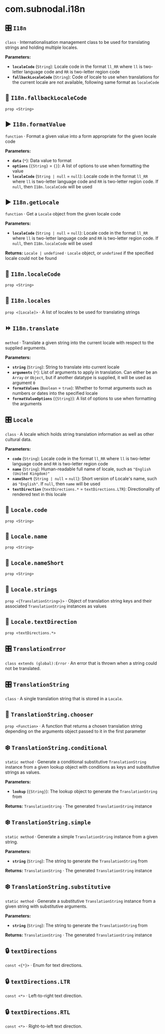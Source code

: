 # com.subnodal.i18n
## 🎛️ `I18n`
`class` · Internationalisation management class to be used for translating strings and holding multiple locales.

**Parameters:**
* **`localeCode`** (`String`): Locale code in the format `ll_RR` where `ll` is two-letter language code and `RR` is two-letter region code
* **`fallbackLocaleCode`** (`String`): Code of locale to use when translations for the current locale are not available, following same format as `localeCode`

## 🔡️ `I18n.fallbackLocaleCode`
`prop <String>`

## ▶️ `I18n.formatValue`
`function` · Format a given value into a form appropriate for the given locale code

**Parameters:**
* **`data`** (`*`): Data value to format
* **`options`** (`{String}` = `{}`): A list of options to use when formatting the value
* **`localeCode`** (`String | null` = `null`): Locale code in the format `ll_RR` where `ll` is two-letter language code and `RR` is two-letter region code. If `null`, then `I18n.localeCode` will be used

## ▶️ `I18n.getLocale`
`function` · Get a `Locale` object from the given locale code

**Parameters:**
* **`localeCode`** (`String | null` = `null`): Locale code in the format `ll_RR` where `ll` is two-letter language code and `RR` is two-letter region code. If `null`, then `I18n.localeCode` will be used

**Returns:** `Locale | undefined` · `Locale` object, or `undefined` if the specified locale could not be found

## 🔡️ `I18n.localeCode`
`prop <String>`

## 🔡️ `I18n.locales`
`prop <[Locale]>` · A list of locales to be used for translating strings

## ⏩️ `I18n.translate`
`method` · Translate a given string into the current locale with respect to the supplied arguments.

**Parameters:**
* **`string`** (`String`): String to translate into current locale
* **`arguments`** (`*`): List of arguments to apply in translation. Can either be an `Array` or `Object`, but if another datatype is supplied, it will be used as argument `0`
* **`formatValues`** (`Boolean` = `true`): Whether to format arguments such as numbers or dates into the specified locale
* **`formatValueOptions`** (`{String}`): A list of options to use when formatting the arguments

## 🎛️ `Locale`
`class` · A locale which holds string translation information as well as other cultural data.

**Parameters:**
* **`code`** (`String`): Locale code in the format `ll_RR` where `ll` is two-letter language code and `RR` is two-letter region code
* **`name`** (`String`): Human-readable full name of locale, such as `"English (United Kingdom)"`
* **`nameShort`** (`String | null` = `null`): Short version of Locale's name, such as `"English"`. If `null`, then `name` will be used
* **`textDirection`** (`textDirections.*` = `textDirections.LTR`): Directionality of rendered text in this locale

## 🔡️ `Locale.code`
`prop <String>`

## 🔡️ `Locale.name`
`prop <String>`

## 🔡️ `Locale.nameShort`
`prop <String>`

## 🔡️ `Locale.strings`
`prop <{TranslationString>}>` · Object of translation string keys and their associated `TranslationString` instances as values

## 🔡️ `Locale.textDirection`
`prop <textDirections.*>`

## 🎛️ `TranslationError`
`class extends (global):Error` · An error that is thrown when a string could not be translated.

## 🎛️ `TranslationString`
`class` · A single translation string that is stored in a `Locale`.

## 🔡️ `TranslationString.chooser`
`prop <Function>` · A function that returns a chosen translation string depending on the arguments object passed to it in the first parameter

## ❄️️ `TranslationString.conditional`
`static method` · Generate a conditional substitutive `TranslationString` instance from a given lookup object with conditions as keys and substitutive strings as values.

**Parameters:**
* **`lookup`** (`{String}`): The lookup object to generate the `TranslationString` from

**Returns:** `TranslationString` · The generated `TranslationString` instance

## ❄️️ `TranslationString.simple`
`static method` · Generate a simple `TranslationString` instance from a given string.

**Parameters:**
* **`string`** (`String`): The string to generate the `TranslationString` from

**Returns:** `TranslationString` · The generated `TranslationString` instance

## ❄️️ `TranslationString.substitutive`
`static method` · Generate a substitutive `TranslationString` instance from a given string with substitutive arguments.

**Parameters:**
* **`string`** (`String`): The string to generate the `TranslationString` from

**Returns:** `TranslationString` · The generated `TranslationString` instance

## 🔒️ `textDirections`
`const <{*}>` · Enum for text directions.

## 🔒️ `textDirections.LTR`
`const <*>` · Left-to-right text direction.

## 🔒️ `textDirections.RTL`
`const <*>` · Right-to-left text direction.
